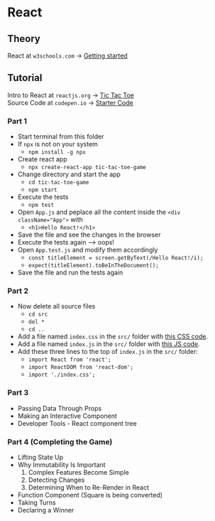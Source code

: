 # React

## Theory

React at `w3schools.com` -> [Getting started](https://www.w3schools.com/react/react_getstarted.asp)

## Tutorial

Intro to React at `reactjs.org` -> [Tic Tac Toe](https://reactjs.org/tutorial/tutorial.html)<br>
Source Code at `codepen.io` -> [Starter Code](https://codepen.io/gaearon/pen/oWWQNa?editors=0010)

### Part 1

* Start terminal from this folder
* If `npx` is not on your system
    * `npm install -g npx​​​​​​​`
* Create react app
    * `npx create-react-app tic-tac-toe-game`
* Change directory and start the app
    * `cd tic-tac-toe-game`
    * `npm start`
* Execute the tests
    * `npm test`
* Open `App.js` and peplace all the content inside the `<div className="App">` with 
    * `<h1>Hello React!</h1>`
* Save the file and see the changes in the browser
* Execute the tests again --> oops!
* Open `App.test.js` and modify them accordingly
    * `const titleElement = screen.getByText(/Hello React!/i);`
    * `expect(titleElement).toBeInTheDocument();`
* Save the file and run the tests again

### Part 2

* Now delete all source files
    * `cd src`
    * `del *`
    * `cd ..`
* Add a file named `index.css` in the `src/` folder with [this CSS code](https://codepen.io/gaearon/pen/oWWQNa?editors=0100).
* Add a file named `index.js` in the `src/` folder with [this JS code](https://codepen.io/gaearon/pen/oWWQNa?editors=0010).
* Add these three lines to the top of `index.js` in the `src/` folder:
    * `import React from 'react';`
    * `import ReactDOM from 'react-dom';`
    * `import './index.css';`

### Part 3

* Passing Data Through Props
* Making an Interactive Component
* Developer Tools - React component tree

### Part 4 (Completing the Game)

* Lifting State Up
* Why Immutability Is Important
    1. Complex Features Become Simple
    2. Detecting Changes
    3. Determining When to Re-Render in React
* Function Component (Square is being converted)
* Taking Turns
* Declaring a Winner
